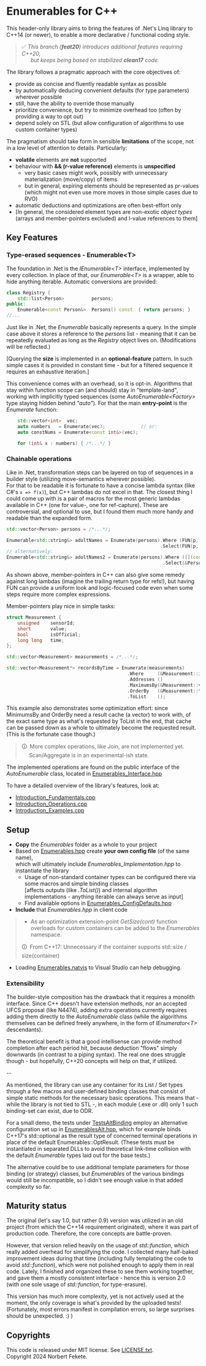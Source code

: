 # Enumerables for C++

This header-only library aims to bring the features of .Net's Linq library to C++14 (or newer),
to enable a more declarative / functional coding style.

> &#9989; *This branch (**feat20**) introduces additional features requiring C\++20,<br/>
> &emsp;&ensp;&thinsp;but keeps being based on stabilized **clean17** code.*


The library follows a pragmatic approach with the core objectives of:
 * provide as concise and fluently readable syntax as possible
 * by automatically deducing convenient defaults (for type parameters) wherever possible
 * still, have the ability to override those manually
 * prioritize convenience, but try to minimize overhead too (often by providing a way to opt out)
 * depend solely on STL (but allow configuration of algorithms to use custom container types)

The pragmatism should take form in sensible **limitations** of the scope, not in a low level of attention to details.
Particularly:
 * **volatile** elements are **not** supported
 * behaviour with **&& (r-value reference)** elements is **unspecified**
	* very basic cases might work, possibly with unnecessary materialization (move/copy) of items
	* but in general, expiring elements should be represented as pr-values<br/>(which might not even use more moves in those simple cases due to RVO)
 * automatic deductions and optimizations are often best-effort only
 * [In general, the considered element types are non-exotic *object types* (arrays and member-pointers excluded) and l-value references to them]



## Key Features

### Type-erased sequences - Enumerable\<T\>

The foundation in .Net is the *IEnumerable\<T\>* interface, implemented by every collection. In place of that,
our *Enumerable\<T\>* is a wrapper, able to hide anything iterable. Automatic conversions are provided:

```cpp
class Registry {
	std::list<Person>          persons;
public:
	Enumerable<const Person&>  Persons() const  { return persons; }
//...
```

Just like in .Net, the *Enumerable* basically represents a query. In the simple case above it stores a reference
to the *persons* list - meaning that it can be repeatedly evaluated as long as the *Registry* object lives on.
(Modifications will be reflected.)

[Querying the **size** is implemented in an **optional-feature** pattern. In such simple cases it is provided in
constant time - but for a filtered sequence it requires an exhaustive iteration.]

This convenience comes with an overhead, so it is opt-in. Algorithms that stay within function scope can (and should)
stay in "template-land", working with implicitly typed sequences (some *AutoEnumerable\<Factory\>* type staying hidden behind *"auto"*).
For that the main **entry-point** is the *Enumerate* function:
```cpp
	std::vector<int>  vec;
	auto numbers   = Enumerate(vec);             // or:
	auto constNums = Enumerate<const int&>(vec);

	for (int& x : numbers) { /*...*/ }
```


### Chainable operations

Like in .Net, transformation steps can be layered on top of sequences in a builder style (utilizing move-semantics wherever possible).<br/>
For that to be readable it is fortunate to have a concise lambda syntax (like C#'s `x => f(x)`), but C++ lambdas do not excel in that.
The closest thing I could come up with is a pair of macros for the most generic lambdas available in C++ (one for value-, one for ref-capture).
These are controversial, and optional to use, but I found them much more handy and readable than the expanded form.
```cpp
std::vector<Person> persons = /*...*/;

Enumerable<std::string&> adultNames = Enumerate(persons).Where (FUN(p,  p.GetAge() >= 18))
                                                        .Select(FUN(p,  p.GetName()));
// alternatively:
Enumerable<std::string&> adultNames2 = Enumerate(persons).Where ([](const Person& p) { return p.GetAge() >= 18; })
                                                         .Select(&Person::GetName);
```

As shown above, member-pointers in C++ can also give some remedy against long lambdas (imagine the trailing return type for refs!), but
having FUN can provide a uniform look and logic-focused code even when some steps require more complex expressions.

Member-pointers play nice in simple tasks:
```cpp
struct Measurement {
	unsigned    sensorId;
	short       value;
	bool        isOfficial;
	long long   time;
};

std::vector<Measurement> measurements = /*...*/;

std::vector<Measurement*> recordsByTime = Enumerate(measurements)
                                            .Where     (&Measurement::isOfficial)
                                            .Addresses ()
                                            .MaximumsBy(&Measurement::value)
                                            .OrderBy   (&Measurement::time)
                                            .ToList    ();
```
This example also demonstrates some optimization effort: since MinimumsBy and OrderBy need a result cache (a vector) to work with,
of the exact same type as what's requested by ToList in the end, that cache can be passed down as a whole to ultimately become the
requested result. (This is the fortunate case though.)
 
> &#128712;&ensp;More complex operations, like Join, are not implemented yet.<br/>
> &emsp;&thinsp;&thinsp;Scan/Aggregate is in an experimental-ish state.

The implemented operations are found on the public interface of the *AutoEnumerable* class, located in [Enumerables_Interface.hpp](/Enumerables/Enumerables_Interface.hpp)

To have a detailed overview of the library's features, look at:
 * [Introduction_Fundamentals.cpp](/Tests/Introduction_Fundamentals.cpp)
 * [Introduction_Operations.cpp](/Tests/Introduction_Operations.cpp)
 * [Introduction_Examples.cpp](/Tests/Introduction_Examples.cpp)


## Setup

* **Copy** the *Enumerables* folder as a whole to your project
* Based on [Enumerables.hpp](/Tests/Enumerables.hpp) create **your own config file** (of the same name),<br/>
  which will ultimately include *Enumerables_Implementation.hpp* to instantiate the library
	* Usage of non-standard container types can be configured there via some macros and simple binding classes<br/>
      [affects outputs (like *.ToList()*) and internal algorithm implementations - anything iterable can always serve as input]
	* Find available options in [Enumerables_ConfigDefaults.hpp](/Enumerables/Enumerables_ConfigDefaults.hpp)
* **Include** that *Enumerables.hpp* in client code
>* As an optimization extension-point *GetSize(cont)* function overloads for custom containers can be added to the *Enumerables* namespace.
>
>&#128712;&ensp;From C++17: Unnecessary if the container supports std::size / size(container)
* Loading [Enumerables.natvis](/Enumerables/Enumerables.natvis) to Visual Studio can help debugging.

### Extensibility

The builder-style composition has the drawback that it requires a monolith interface. Since C++ doesn't have extension methods, nor an accepted UFCS proposal
(like N4474), adding extra operations currently requires adding them directly to the *AutoEnumerable* class (while the algorithms themselves can be defined
freely anywhere, in the form of *IEnumerator\<T\>* descendants).

The theoretical benefit is that a good intellisense can provide method completion after each period hit, because deduction "flows" simply downwards
(in contrast to a piping syntax). The real one does struggle though - but hopefully, C++20 concepts will help on that, if utilized.

--

As mentioned, the library can use any container for its List / Set types through a few macros and user-defined binding classes that consist of simple static methods for the necessary basic operations.
This means that - while the library is not tied to STL -, in each module (.exe or .dll) only 1 such binding-set can exist, due to ODR.<br/>

For a small demo, the tests under [TestsAltBinding](/TestsAltBinding) employ an alternative configuration set up in [EnumerablesAlt.hpp](/TestsAltBinding/EnumerablesAlt.hpp),
which for example binds C++17's std::optional as the result type of concerned terminal operations in place of the default Enumerables::OptResult.
(These tests must be instantiated in separated DLLs to avoid theoretical link-time collision with the default *Enumerable* types laid out for the base tests.)

The alternative could be to use additional template parameters for those binding (or strategy) classes, but *Enumerable*s of the various bindings would still be incompatible, so I didn't see enough value in that added complexity so far.


## Maturity status

The original (let's say 1.0, but rather 0.9) version was utilized in an old project (from which the C++14 requirement originated), where it was part of production code. Therefore, the core concepts are battle-proven.

However, that version relied heavily on the usage of *std\:\:function*, which really added overhead for simplifying the code. I collected many half-baked improvement ideas during that time (including fully templating the code to avoid *std\:\:function*), which were not polished enough to apply them in real code.
Lately, I finished and organized these to see them working together, and gave them a mostly consistent interface - hence this is version 2.0 (with one sole usage of *std\:\:function*, for type-erasure).

This version has much more complexity, yet is not actively used at the moment, the only coverage is what's provided by the uploaded tests!<br/>
(Fortunately, most errors manifest in compilation errors, so large surprises should be unexpected. \:\) )


## Copyrights

This code is released under MIT license. See [LICENSE.txt](LICENSE.txt).  
Copyright 2024 Norbert Fekete.
